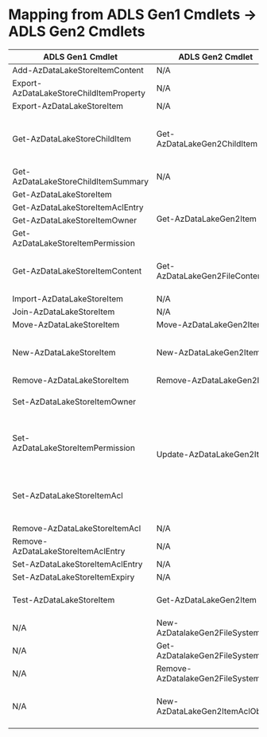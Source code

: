 <h1>Mapping from ADLS Gen1 Cmdlets -> ADLS Gen2 Cmdlets</h1>
<table>
    <thead>
        <tr>
            <th>ADLS Gen1 Cmdlet</th>
            <th>ADLS Gen2 Cmdlet</th>
            <th>Notes</th>
        </tr>
    </thead>
    <tbody>
        <tr>
            <td>Add-AzDataLakeStoreItemContent</td>
            <td>N/A</td>
            <td></td>
        </tr>
        <tr>
            <td>Export-AzDataLakeStoreChildItemProperty</td>
            <td>N/A</td>
            <td></td>
        </tr>
        <tr>
            <td>Export-AzDataLakeStoreItem</td>
            <td>N/A</td>
            <td></td>
        </tr>
        <tr>
            <td>Get-AzDataLakeStoreChildItem</td>
            <td>Get-AzDataLakeGen2ChildItem</td>
            <td>By default Get-AzDataLakeGen2ChildItem will only list the first level child items. With “-Recurse” will list child items recursively.</td>
        </tr>
        <tr>
            <td>Get-AzDataLakeStoreChildItemSummary</td>
            <td>N/A</td>
            <td></td>
        </tr>
        <tr>
            <td>Get-AzDataLakeStoreItem</td>
            <td rowspan=4>Get-AzDataLakeGen2Item</td>
            <td rowspan=4>The output items of Get-AzDataLakeGen2Item has properties: Acl, Owner, Group, Permission.</td>
        </tr>
        <tr>
            <td>Get-AzDataLakeStoreItemAclEntry</td>
        </tr>
        <tr>
            <td>Get-AzDataLakeStoreItemOwner</td>
        </tr>
        <tr>
            <td>Get-AzDataLakeStoreItemPermission</td>
        </tr>
        <tr>
            <td>Get-AzDataLakeStoreItemContent</td>
            <td>Get-AzDataLakeGen2FileContent</td>
            <td>Get-AzDataLakeGen2FileContent will download File content to local file.</td>
        </tr>
        <tr>
            <td>Import-AzDataLakeStoreItem</td>
            <td>N/A</td>
            <td></td>
        </tr>
        <tr>
            <td>Join-AzDataLakeStoreItem</td>
            <td>N/A</td>
            <td></td>
        </tr>
        <tr>
            <td>Move-AzDataLakeStoreItem</td>
            <td>Move-AzDataLakeGen2Item</td>
            <td></td>
        </tr>
        <tr>
            <td>New-AzDataLakeStoreItem</td>
            <td>New-AzDataLakeGen2Item</td>
            <td>Create a File with New-AzDataLakeGen2Item, will upload the new File content from a local file.</td>
        </tr>
        <tr>
            <td>Remove-AzDataLakeStoreItem</td>
            <td>Remove-AzDataLakeGen2Item</td>
            <td></td>
        </tr>
        <tr>
            <td>Set-AzDataLakeStoreItemOwner</td>
            <td rowspan=3>Update-AzDataLakeGen2Item</td>
            <td rowspan=2>Update-AzDataLakeGen2Item only update single item, not recursively. (If want to update recursively, list items recursively with Get-AzDataLakeStoreChildItem, then pipeline to Update-AzDataLakeGen2Item.)</td>
        </tr>
        <tr>
            <td>Set-AzDataLakeStoreItemPermission</td>
        </tr>
        <tr>
            <td>Set-AzDataLakeStoreItemAcl</td>
			<td>To update Acl with Update-AzDataLakeGen2Item, prepare the ACL object with cmdlet New-AzDataLakeGen2ItemAclObject.</td>
        </tr>
        <tr>
            <td>Remove-AzDataLakeStoreItemAcl</td>
            <td>N/A</td>
            <td></td>
        </tr>
        <tr>
            <td>Remove-AzDataLakeStoreItemAclEntry</td>
            <td>N/A</td>
            <td></td>
        </tr>
        <tr>
            <td>Set-AzDataLakeStoreItemAclEntry</td>
            <td>N/A</td>
            <td></td>
        </tr>
        <tr>
            <td>Set-AzDataLakeStoreItemExpiry</td>
            <td>N/A</td>
            <td></td>
        </tr>
        <tr>
            <td>Test-AzDataLakeStoreItem</td>
            <td>Get-AzDataLakeGen2Item</td>
            <td>Get-AzDataLakeGen2Item will report error when get not exist item.</td>
        </tr>
        <tr>
            <td>N/A</td>
            <td>New-AzDatalakeGen2FileSystem</td>
            <td rowspan=3>New cmdlets in Gen2, to manage File System. They are actually cmdlet alias of blob container cmdlets.</td>
        </tr>
        <tr>
            <td>N/A</td>
            <td>Get-AzDatalakeGen2FileSystem</td>
        </tr>
        <tr>
            <td>N/A</td>
            <td>Remove-AzDatalakeGen2FileSystem</td>
        </tr>
        <tr>
            <td>N/A</td>
            <td>New-AzDataLakeGen2ItemAclObject </td>
            <td>New cmdlet in Gen2, to prepare the Acl object, which will be used in cmdlet Update-AzDataLakeGen2Item.</td>
        </tr>
    </tbody>
</table>